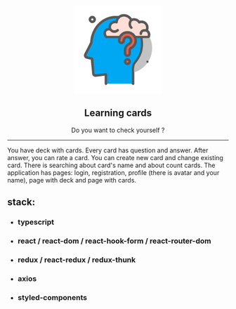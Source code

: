
<p align="center">
    <img src="./src/icon/img/icon_readme.png" alt="Logo" width="200px">
</p>
<p align="center">
    <h2 align="center">Learning cards</h2>
</p>

<p align="center">
    Do you want to check yourself ?
</p>

***

You have deck with cards. Every card has question and answer. After answer, you can rate a card. You can create new card and change existing card. There is searching about  card's name and about count cards. The application has pages: login, registration, profile (there is avatar and your name), page with deck and page with cards.

## stack:

- ### typescript 
- ### react / react-dom / react-hook-form / react-router-dom
- ### redux / react-redux / redux-thunk
- ### axios 
- ### styled-components



